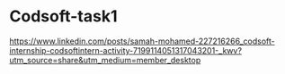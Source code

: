 # Codsoft-task1
https://www.linkedin.com/posts/samah-mohamed-227216266_codsoft-internship-codsoftintern-activity-7199114051317043201-_kwv?utm_source=share&utm_medium=member_desktop
